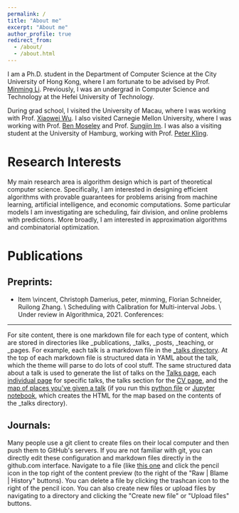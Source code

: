 ```yaml
---
permalink: /
title: "About me"
excerpt: "About me"
author_profile: true
redirect_from: 
  - /about/
  - /about.html
---
```


I am a Ph.D. student in the Department of Computer Science at the City University of Hong Kong, where I am fortunate to be advised by Prof. [Minming Li](https://www.cs.cityu.edu.hk/~minmli/). Previously, I was an undergrad in Computer Science and Technology at the Hefei University of Technology.

During grad school, I visited the University of Macau, where I was working with Prof. [Xiaowei Wu](https://sites.google.com/site/wxw0711/). I also visited Carnegie Mellon University, where I was working with Prof. [Ben Moseley](https://www.andrew.cmu.edu/user/moseleyb/) and Prof. [Sungjin Im](https://faculty.ucmerced.edu/sim3/). I was also a visiting student at the University of Hamburg, working with Prof. [Peter Kling](https://academic.pkling.de/).


Research Interests
======
My main research area is algorithm design which is part of theoretical computer science. Specifically, I am interested in designing efficient algorithms with provable guarantees for problems arising from machine learning, artificial intelligence, and economic computations. Some particular models I am investigating are scheduling, fair division, and online problems with predictions. More broadly, I am interested in approximation algorithms and combinatorial optimization.


Publications
======
Preprints:
------
* Item  \vincent, Christoph Damerius, peter, minming, Florian Schneider, Ruilong Zhang. \\
    Scheduling with Calibration for Multi-interval Jobs. \\
    Under review in Algorithmica, 2021.
Conferences:
------
For site content, there is one markdown file for each type of content, which are stored in directories like _publications, _talks, _posts, _teaching, or _pages. For example, each talk is a markdown file in the [_talks directory](https://github.com/academicpages/academicpages.github.io/tree/master/_talks). At the top of each markdown file is structured data in YAML about the talk, which the theme will parse to do lots of cool stuff. The same structured data about a talk is used to generate the list of talks on the [Talks page](https://academicpages.github.io/talks), each [individual page](https://academicpages.github.io/talks/2012-03-01-talk-1) for specific talks, the talks section for the [CV page](https://academicpages.github.io/cv), and the [map of places you've given a talk](https://academicpages.github.io/talkmap.html) (if you run this [python file](https://github.com/academicpages/academicpages.github.io/blob/master/talkmap.py) or [Jupyter notebook](https://github.com/academicpages/academicpages.github.io/blob/master/talkmap.ipynb), which creates the HTML for the map based on the contents of the _talks directory).

Journals:
------
Many people use a git client to create files on their local computer and then push them to GitHub's servers. If you are not familiar with git, you can directly edit these configuration and markdown files directly in the github.com interface. Navigate to a file (like [this one](https://github.com/academicpages/academicpages.github.io/blob/master/_talks/2012-03-01-talk-1.md) and click the pencil icon in the top right of the content preview (to the right of the "Raw | Blame | History" buttons). You can delete a file by clicking the trashcan icon to the right of the pencil icon. You can also create new files or upload files by navigating to a directory and clicking the "Create new file" or "Upload files" buttons. 

[\vincent]: [vincent](https://www.cs.cityu.edu.hk/~minmli/)
